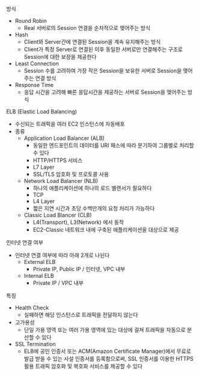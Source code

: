 방식
- Round Robin
   - Real 서버로의 Session 연결을 순차적으로 맺어주는 방식
- Hash
   - Client와 Server간에 연결된 Session을 계속 유지해주는 방식
   - Client가 특정 Server로 연결된 이후 동일한 서버로만 연결해주는 구조로 Session에 대한 보장을 제공한다
- Least Connection
   - Session 수를 고려하여 가장 작은 Session을 보유한 서버로 Session을 맺어주는 연결 방식
- Response Time
   - 응답 시간을 고려해 빠른 응답시간을 제공하는 서버로 Session을 맺어주는 방식

ELB (Elastic Load Balancing)
- 수신되는 트래픽을 여러 EC2 인스턴스에 자동배포
- 종류
   - Application Load Balancer (ALB)
      - 동일한 엔드포인트의 데이터를 URI 패스에 따라 분기하여 그룹별로 처리할 수 있다
      - HTTP/HTTPS 서비스
      - L7 Layer
      - SSL/TLS 암호화 및 프로토콜 사용
   - Network Load Balancer (NLB)
      - 하나의 애플리케이션에 하나의 로드 밸랜서가 필요하다
      - TCP
      - L4 Layer
      - 짧은 지연 시간과 초당 수백만개의 요청 처리가 가능하다
   - Classic Load Blancer (CLB)
      - L4(Transport), L3(Network) 에서 동작
      - EC2-Classic 네트워크 내에 구축된 애플리케이션을 대상으로 제공

인터넷 연결 여부
- 인터넷 연결 여부에 따라 아래 2개로 나뉜다
   - External ELB
      - Private IP, Public IP / 인터넷, VPC 내부
   - Internal ELB
      - Private IP / VPC 내부

특징 
- Health Check
   - 실패하면 해당 인스턴스로 트래픽을 전달하지 않는다
- 고가용성
   - 단일 가용 영역 또는 여러 가용 영역에 있는 대상에 걸쳐 트래픽을 자동으로 분산할 수 있다
- SSL Termination
   - ELB에 공인 인증서 또는 ACM(Amazon Certificate Manager)에서 무료로 발급 받을 수 있는 사설 인증서를 등록함으로써, SSL 인증서를 이용한 HTTPS 활용 트래픽 암호화 및 복호화 서비스를 제공할 수 있다